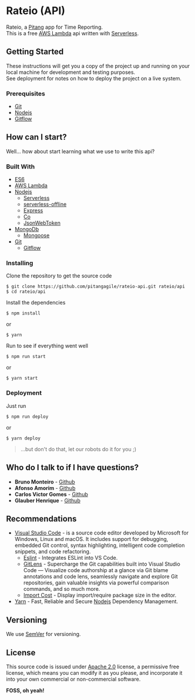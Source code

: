 # Rateio (API)
Rateio, a [Pitang] app for Time Reporting.  
This is a free [AWS Lambda] api written with [Serverless].

## Getting Started

These instructions will get you a copy of the project up and running on your local machine for development and testing purposes.  
See deployment for notes on how to deploy the project on a live system.

### Prerequisites

* [Git]
* [Nodejs]
* [Gitflow]

## How can I start?

Well... how about start learning what we use to write this api?

### Built With

* [ES6]
* [AWS Lambda]
* [Nodejs]
  * [Serverless]
  * [serverless-offline]
  * [Express]
  * [Co]
  * [JsonWebToken]
* [MongoDb]
  * [Mongoose]
* [Git]
  * [Gitflow]

### Installing

Clone the repository to get the source code

```
$ git clone https://github.com/pitangagile/rateio-api.git rateio/api
$ cd rateio/api
```

Install the dependencies

```
$ npm install
```
or

```
$ yarn
```

Run to see if everything went well

```
$ npm run start
```
or

```
$ yarn start
```

### Deployment
Just run

```
$ npm run deploy
```
or

```
$ yarn deploy
```
>...but don't do that, let our robots do it for you ;)

## Who do I talk to if I have questions?
* **Bruno Monteiro** - [Github](https://github.com/bunomonteiro)
* **Afonso Amorim** - [Github](https://github.com/afonsosa)
* **Carlos Victor Gomes** - [Github](https://github.com/carlosvictor)
* **Glauber Henrique** - [Github](https://github.com/GlauberBatista)

## Recommendations

* [Visual Studio Code] - is a source code editor developed by Microsoft for Windows, Linux and macOS. It includes support for debugging, embedded Git control, syntax highlighting, intelligent code completion snippets, and code refactoring.
  * [Eslint] - Integrates ESLint into VS Code.
  * [GitLens] - Supercharge the Git capabilities built into Visual Studio Code — Visualize code authorship at a glance via Git blame annotations and code lens, seamlessly navigate and explore Git repositories, gain valuable insights via powerful comparison commands, and so much more.
  * [Import Cost] - Display import/require package size in the editor.
* [Yarn] - Fast, Reliable and Secure [Nodejs] Dependency Management.

## Versioning

We use [SemVer](http://semver.org/) for versioning.

## License

This source code is issued under [Apache 2.0](http://www.apache.org/licenses/LICENSE-2.0) license, a permissive free license, which means you can modify it as you please, and incorporate it into your own commercial or non-commercial software.

**FOSS, oh yeah!**

[Pitang]: <https://www.pitang.com/>
[AWS Lambda]: <https://aws.amazon.com/lambda/>
[Serverless]: <https://serverless.com/>
[ES6]: <http://es6-features.org/#Constants>
[Nodejs]: <http://nodejs.org>
[Git]: <https://git-scm.com>
[Gitflow]: <https://github.com/nvie/gitflow/wiki/Installation>
[Visual Studio Code]: <https://code.visualstudio.com/>
[GitLens]: <https://marketplace.visualstudio.com/items?itemName=eamodio.gitlens>
[Eslint]: <https://marketplace.visualstudio.com/items?itemName=dbaeumer.vscode-eslint>
[Import Cost]: <https://marketplace.visualstudio.com/items?itemName=wix.vscode-import-cost>
[yarn]: <https://yarnpkg.com/en/>
[Express]: <https://expressjs.com/>
[Co]: <https://github.com/tj/co>
[JsonWebToken]: <https://github.com/auth0/node-jsonwebtoken>
[serverless-offline]: <https://github.com/dherault/serverless-offline>
[MongoDb]: <https://www.mongodb.com/>
[Mongoose]: <http://mongoosejs.com/>
